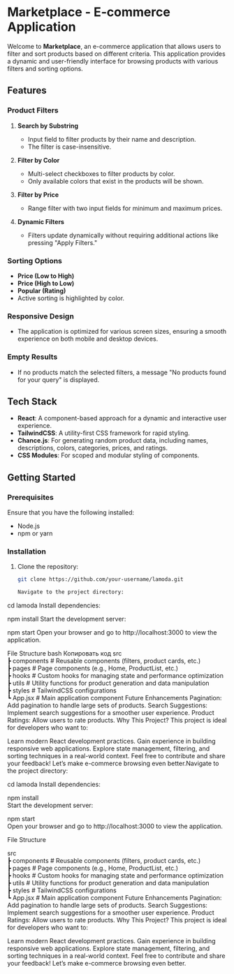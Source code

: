 # Marketplace - E-commerce Application

Welcome to **Marketplace**, an e-commerce application that allows users to filter and sort products based on different criteria. This application provides a dynamic and user-friendly interface for browsing products with various filters and sorting options.

## Features

### Product Filters
1. **Search by Substring**  
   - Input field to filter products by their name and description.
   - The filter is case-insensitive.
   
2. **Filter by Color**  
   - Multi-select checkboxes to filter products by color.  
   - Only available colors that exist in the products will be shown.

3. **Filter by Price**  
   - Range filter with two input fields for minimum and maximum prices.

4. **Dynamic Filters**  
   - Filters update dynamically without requiring additional actions like pressing "Apply Filters."

### Sorting Options
- **Price (Low to High)**  
- **Price (High to Low)**  
- **Popular (Rating)**  
- Active sorting is highlighted by color.

### Responsive Design
- The application is optimized for various screen sizes, ensuring a smooth experience on both mobile and desktop devices.

### Empty Results
- If no products match the selected filters, a message "No products found for your query" is displayed.

## Tech Stack

- **React**: A component-based approach for a dynamic and interactive user experience.
- **TailwindCSS**: A utility-first CSS framework for rapid styling.
- **Chance.js**: For generating random product data, including names, descriptions, colors, categories, prices, and ratings.
- **CSS Modules**: For scoped and modular styling of components.


## Getting Started

### Prerequisites
Ensure that you have the following installed:
- Node.js
- npm or yarn

### Installation
1. Clone the repository:
   ```bash
   git clone https://github.com/your-username/lamoda.git

   Navigate to the project directory:


cd lamoda
Install dependencies:


npm install
Start the development server:


npm start
Open your browser and go to http://localhost:3000 to view the application.

File Structure
bash
Копировать код
src  
 ┣ components      # Reusable components (filters, product cards, etc.)  
 ┣ pages           # Page components (e.g., Home, ProductList, etc.)  
 ┣ hooks           # Custom hooks for managing state and performance optimization  
 ┣ utils           # Utility functions for product generation and data manipulation  
 ┣ styles          # TailwindCSS configurations  
 ┗ App.jsx         # Main application component
Future Enhancements
Pagination: Add pagination to handle large sets of products.
Search Suggestions: Implement search suggestions for a smoother user experience.
Product Ratings: Allow users to rate products.
Why This Project?
This project is ideal for developers who want to:

Learn modern React development practices.
Gain experience in building responsive web applications.
Explore state management, filtering, and sorting techniques in a real-world context.
Feel free to contribute and share your feedback! Let’s make e-commerce browsing even better.Navigate to the project directory:


cd lamoda 
Install dependencies:  


npm install  
Start the development server:  
 

npm start  
Open your browser and go to http://localhost:3000 to view the application.  

File Structure  

src  
 ┣ components      # Reusable components (filters, product cards, etc.)  
 ┣ pages           # Page components (e.g., Home, ProductList, etc.)  
 ┣ hooks           # Custom hooks for managing state and performance optimization  
 ┣ utils           # Utility functions for product generation and data manipulation  
 ┣ styles          # TailwindCSS configurations  
 ┗ App.jsx         # Main application component
Future Enhancements
Pagination: Add pagination to handle large sets of products.
Search Suggestions: Implement search suggestions for a smoother user experience.
Product Ratings: Allow users to rate products.
Why This Project?
This project is ideal for developers who want to:

Learn modern React development practices.
Gain experience in building responsive web applications.
Explore state management, filtering, and sorting techniques in a real-world context.
Feel free to contribute and share your feedback! Let’s make e-commerce browsing even better.
